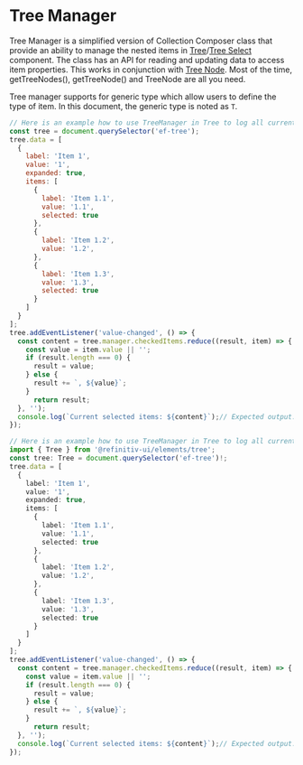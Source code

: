 <!-- 
title: Tree Manager
location: ./custom-components/utils/tree-manager
type: page
layout: default
language_tabs: [javascript, typescript]
-->

# Tree Manager

Tree Manager is a simplified version of Collection Composer class that provide an ability to manage the nested items in [Tree](/elements/tree)/[Tree Select](/elements/tree-select) component. The class has an API for reading and updating data to access item properties. This works in conjunction with [Tree Node](/custom-components/utils/tree-node). Most of the time, getTreeNodes(), getTreeNode() and TreeNode are all you need.

Tree manager supports for generic type which allow users to define the type of item. In this document, the generic type is noted as `T`.

```javascript
// Here is an example how to use TreeManager in Tree to log all current selected items.
const tree = document.querySelector('ef-tree');
tree.data = [
  {
    label: 'Item 1',
    value: '1',
    expanded: true,
    items: [
      {
        label: 'Item 1.1',
        value: '1.1',
        selected: true
      },
      {
        label: 'Item 1.2',
        value: '1.2',
      },
      {
        label: 'Item 1.3',
        value: '1.3',
        selected: true
      }
    ]
  }
];
tree.addEventListener('value-changed', () => {
  const content = tree.manager.checkedItems.reduce((result, item) => {
    const value = item.value || '';
    if (result.length === 0) {
      result = value;
    } else {
      result += `, ${value}`;
    }
      return result;
  }, '');
  console.log(`Current selected items: ${content}`);// Expected output: '1.1, 1.3'.
});
```

```typescript
// Here is an example how to use TreeManager in Tree to log all current selected items.
import { Tree } from '@refinitiv-ui/elements/tree';
const tree: Tree = document.querySelector('ef-tree')!;
tree.data = [
  {
    label: 'Item 1',
    value: '1',
    expanded: true,
    items: [
      {
        label: 'Item 1.1',
        value: '1.1',
        selected: true
      },
      {
        label: 'Item 1.2',
        value: '1.2',
      },
      {
        label: 'Item 1.3',
        value: '1.3',
        selected: true
      }
    ]
  }
];
tree.addEventListener('value-changed', () => {
  const content = tree.manager.checkedItems.reduce((result, item) => {
    const value = item.value || '';
    if (result.length === 0) {
      result = value;
    } else {
      result += `, ${value}`;
    }
      return result;
  }, '');
  console.log(`Current selected items: ${content}`);// Expected output: '1.1, 1.3'.
});
```
